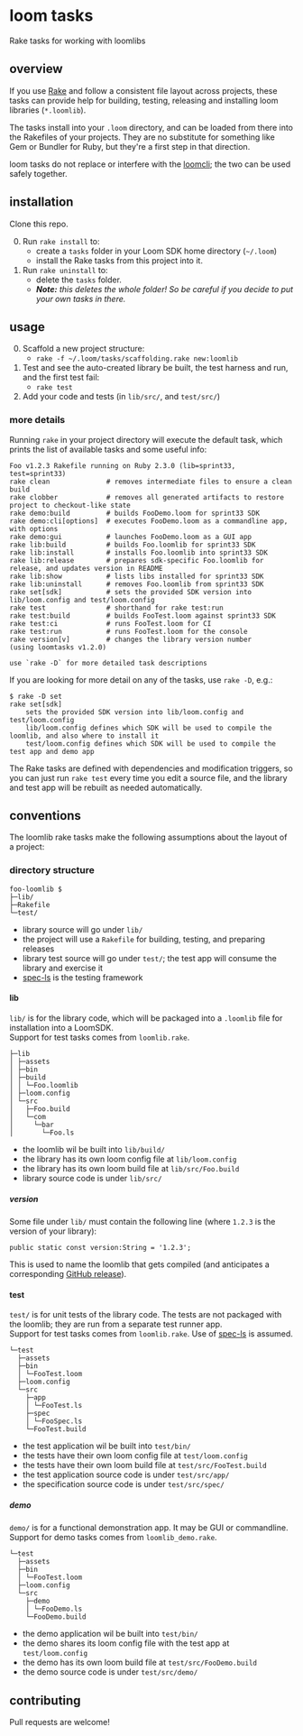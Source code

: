 loom tasks
==========

Rake tasks for working with loomlibs


## overview

If you use [Rake][rake] and follow a consistent file layout across projects, these tasks can provide help for building, testing, releasing and installing loom libraries (`*.loomlib`).

The tasks install into your `.loom` directory, and can be loaded from there into the Rakefiles of your projects.
They are no substitute for something like Gem or Bundler for Ruby, but they're a first step in that direction.

loom tasks do not replace or interfere with the [loomcli][loomcli]; the two can be used safely together.


## installation

Clone this repo.

0. Run `rake install` to:
    * create a `tasks` folder in your Loom SDK home directory (`~/.loom`)
    * install the Rake tasks from this project into it.
0. Run `rake uninstall` to:
    * delete the `tasks` folder.
    * _**Note:** this deletes the whole folder! So be careful if you decide to put your own tasks in there._


## usage

0. Scaffold a new project structure:
    * `rake -f ~/.loom/tasks/scaffolding.rake new:loomlib`
0. Test and see the auto-created library be built, the test harness and run, and the first test fail:
    * `rake test`
0. Add your code and tests (in `lib/src/`, and `test/src/`)

### more details

Running `rake` in your project directory will execute the default task, which prints the list of available tasks and some useful info:

    Foo v1.2.3 Rakefile running on Ruby 2.3.0 (lib=sprint33, test=sprint33)
    rake clean              # removes intermediate files to ensure a clean build
    rake clobber            # removes all generated artifacts to restore project to checkout-like state
    rake demo:build         # builds FooDemo.loom for sprint33 SDK
    rake demo:cli[options]  # executes FooDemo.loom as a commandline app, with options
    rake demo:gui           # launches FooDemo.loom as a GUI app
    rake lib:build          # builds Foo.loomlib for sprint33 SDK
    rake lib:install        # installs Foo.loomlib into sprint33 SDK
    rake lib:release        # prepares sdk-specific Foo.loomlib for release, and updates version in README
    rake lib:show           # lists libs installed for sprint33 SDK
    rake lib:uninstall      # removes Foo.loomlib from sprint33 SDK
    rake set[sdk]           # sets the provided SDK version into lib/loom.config and test/loom.config
    rake test               # shorthand for rake test:run
    rake test:build         # builds FooTest.loom against sprint33 SDK
    rake test:ci            # runs FooTest.loom for CI
    rake test:run           # runs FooTest.loom for the console
    rake version[v]         # changes the library version number
    (using loomtasks v1.2.0)

    use `rake -D` for more detailed task descriptions

If you are looking for more detail on any of the tasks, use `rake -D`, e.g.:

```console
$ rake -D set
rake set[sdk]
    sets the provided SDK version into lib/loom.config and test/loom.config
    lib/loom.config defines which SDK will be used to compile the loomlib, and also where to install it
    test/loom.config defines which SDK will be used to compile the test app and demo app
```

The Rake tasks are defined with dependencies and modification triggers, so you can just run `rake test` every time you edit a source file, and the library and test app will be rebuilt as needed automatically.


## conventions

The loomlib rake tasks make the following assumptions about the layout of a project:

### directory structure

    foo-loomlib $
    ├─lib/
    ├─Rakefile
    └─test/

* library source will go under `lib/`
* the project will use a `Rakefile` for building, testing, and preparing releases
* library test source will go under `test/`; the test app will consume the library and exercise it
* [spec-ls][spec-ls] is the testing framework

#### lib

`lib/` is for the library code, which will be packaged into a `.loomlib` file for installation into a LoomSDK. <br>
Support for test tasks comes from `loomlib.rake`.

    ├─lib
    │ ├─assets
    │ ├─bin
    │ ├─build
    │ │ └─Foo.loomlib
    │ ├─loom.config
    │ └─src
    │   ├─Foo.build
    │   └─com
    │     └─bar
    │       └─Foo.ls

* the loomlib wil be built into `lib/build/`
* the library has its own loom config file at `lib/loom.config`
* the library has its own loom build file at `lib/src/Foo.build`
* library source code is under `lib/src/`

##### version

Some file under `lib/` must contain the following line (where `1.2.3` is the version of your library):

```ls
public static const version:String = '1.2.3';
```

This is used to name the loomlib that gets compiled (and anticipates a corresponding [GitHub release][gh-releases]).

#### test

`test/` is for unit tests of the library code. The tests are not packaged with the loomlib; they are run from a separate test runner app. <br>
Support for test tasks comes from `loomlib.rake`. Use of [spec-ls][spec-ls] is assumed.

    └─test
      ├─assets
      ├─bin
      │ └─FooTest.loom
      ├─loom.config
      └─src
        ├─app
        │ └─FooTest.ls
        ├─spec
        │ └─FooSpec.ls
        └─FooTest.build

* the test application wil be built into `test/bin/`
* the tests have their own loom config file at `test/loom.config`
* the tests have their own loom build file at `test/src/FooTest.build`
* the test application source code is under `test/src/app/`
* the specification source code is under `test/src/spec/`

##### demo

`demo/` is for a functional demonstration app. It may be GUI or commandline. <br>
Support for demo tasks comes from `loomlib_demo.rake`.

    └─test
      ├─assets
      ├─bin
      │ └─FooTest.loom
      ├─loom.config
      └─src
        ├─demo
        │ └─FooDemo.ls
        └─FooDemo.build

* the demo application wil be built into `test/bin/`
* the demo shares its loom config file with the test app at `test/loom.config`
* the demo has its own loom build file at `test/src/FooDemo.build`
* the demo source code is under `test/src/demo/`


## contributing

Pull requests are welcome!


[gh-releases]: https://help.github.com/articles/about-releases/ "about GitHub releases"
[loomcli]: https://loomsdk.com/#see "See the Loom CLI demo"
[rake]: https://rubygems.org/gems/rake "Rake (Ruby make)"
[spec-ls]: https://github.com/pixeldroid/spec-ls "spec-ls: a simple specification framework for loom"
